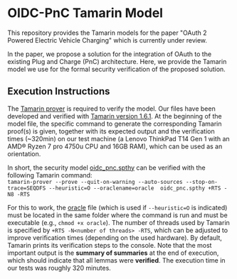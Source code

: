 # OIDC-PnC Tamarin Model

This repository provides the Tamarin models for the paper "OAuth 2 Powered Electric Vehicle Charging" which is currently under review.

In the paper, we propose a solution for the integration of OAuth to the existing Plug and Charge (PnC) architecture. Here, we provide the Tamarin model we use for the formal security verification of the proposed solution.

## Execution Instructions

The [Tamarin prover](https://tamarin-prover.github.io/) is required to verify the model. Our files have been developed and verified with [Tamarin version 1.6.1](https://github.com/tamarin-prover/tamarin-prover/releases/tag/1.6.1). 
At the beginning of the model file, the specific command to generate the corresponding Tamarin proof(s) is given, together with its expected output and the verification times (~320min) on our test machine (a Lenovo ThinkPad T14 Gen 1 with an AMD® Ryzen 7 pro 4750u CPU and 16GB RAM), which can be used as an orientation.


In short, the security model [oidc_pnc.spthy](./oidc_pnc.spthy) can be verified with the following Tamarin command:  
`tamarin-prover --prove --quit-on-warning --auto-sources --stop-on-trace=SEQDFS --heuristic=O --oraclename=oracle  oidc_pnc.spthy +RTS -N8 -RTS`

For this to work, the [oracle](./oracle) file (which is used if `--heuristic=O` is indicated) must be located in the same folder where the command is run and must be executable (e.g., `chmod +x oracle`).
The number of threads used by Tamarin is specified by `+RTS -N<number of threads> -RTS`, which can be adjusted to improve verification times (depending on the used hardware).
By default, Tamarin prints its verification steps to the console. Note that the most important output is the **summary of summaries** at the end of execution, which should indicate that all lemmas were **verified**.
The execution time in our tests was roughly 320 minutes.


